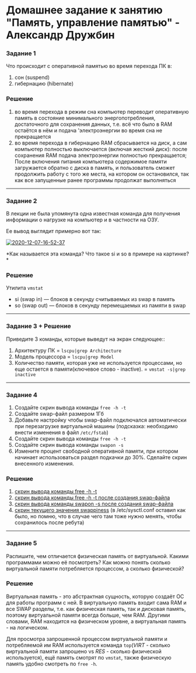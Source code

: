 # Домашнее задание к занятию "Память, управление памятью" - Александр Дружбин

### Задание 1

Что происходит с оперативной памятью во время перехода ПК в:
1) сон (suspend)
2) гибернацию (hibernate)

### Решение

1) во время перехода в режим сна компьютер переводит оперативную память в состояние минимального энергопотребления, достаточного для сохранения данных, т.е. всё что было в RAM остаётся в нём и подача 'электроэнергии во время сна не прекращается
2) во время перехода в гибернацию RAM сбрасывается на диск, а сам компьютер полностью выключается (включая жесткий диск): после сохранения RAM подача электроэнергии полностью прекращается; После включения питания компьютера содержимое памяти загружается обратно с диска в память, и пользователь сможет продолжить работу с того же места, на котором он остановился, так как все запущенные ранее программы продолжат выполняться

---

### Задание 2

В лекции не была упомянута одна известная команда для получения информации о нагрузке на компьютер и в частности  на ОЗУ.

Ее вывод выглядит примерно вот так:

<a href="https://imgbb.com/"><img src="https://i.ibb.co/7Q16Chb/2020-12-07-16-52-37.png" alt="2020-12-07-16-52-37" border="0"></a>

*Как называется эта команда? Что такое si и so  в примере на картинке? *

### Решение

Утилита `vmstat`
* si (swap in) — блоков в секунду считываемых из swap в память
* so (swap out) — блоков в секунду перемещаемых из памяти в swap

---

### Задание 3 + Решение

Приведите 3 команды, которые выведут на экран следующее::

1) Архитектуру ПК = `lscpu|grep Architecture`
2) Модель процессора = `lscpu|grep Model`
3) Количество памяти, которая уже не используется процессами, но еще остается в памяти(ключевое слово - inactive). = `vmstat -s|grep inactive`

---

### Задание 4

1) Создайте скрин вывода команды `free -h -t`
2) Создайте swap-файл размером 1Гб
3) Добавьте настройку чтобы swap-файл подключался автоматически при перезагрузке виртуальной машины (подсказка: необходимо внести изменения в файл `/etc/fstab`)
4) Создайте скрин вывода команды `free -h -t`
5) Создайте скрин вывода команды `swapon -s`
6) Измените процент свободной оперативной памяти, при котором начинает использоваться раздел подкачки до 30%. Сделайте скрин внесенного изменения.


### Решение

1. [скрин вывода команды free -h -t](http://screenshot.alarislabs.com/ADr/image_20240212082513_a008d4de.png)
2. [скрин вывода команды free -h -t после создания swap-файла](http://screenshot.alarislabs.com/ADr/image_20240212090055_2bd9dd5f.png)
3. [cкрин вывода команды swapon -s после создания swap-файла](http://screenshot.alarislabs.com/ADr/image_20240212090139_c3e0c255.png)
4. [скрин текущего значения swappiness](http://screenshot.alarislabs.com/ADr/image_20240212090511_12468de3.png) (в /etc/sysctl.conf оставил как было, но помню, что в случае чего там тоже нужно менять, чтобы сохранилось после ребута)

---

### Задание 5

Распишите, чем отличается физическая память от виртуальной. Какими программами можно её посмотреть? Как можно понять сколько виртуальной памяти потребляется процессом, а сколько физической?

### Решение

Виртуальная память - это абстрактная сущность, которую создаёт ОС для работы программ с ней. В виртуальную память входит сама RAM и все SWAP разделы, т.е. как физическая память, так и дисковая память, поэтому виртуальной памяти всегда больше, чем RAM. Другими словами, RAM находится на физическом уровне, а виртуальная память - на логическом.

Для просмотра запрошенной процессом виртуальной памяти и потребляемой им RAM используется команда `top`(*VIRT* - сколько виртуальной памяти запрошено vs *RES* - сколько физической используется), ещё память смотрят по `vmstat`, также физическую память удобно смотреть по `free -h`.



